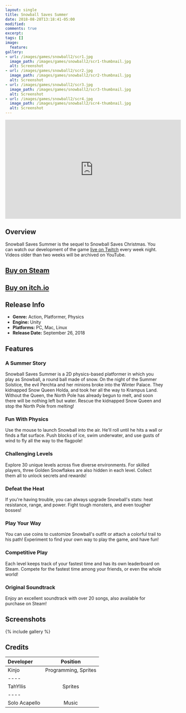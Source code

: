 ```yaml
---
layout: single
title: Snowball Saves Summer
date: 2018-08-28T13:18:41-05:00
modified:
comments: true
excerpt:
tags: []
image:
  feature:
gallery:
- url: /images/games/snowball2/scr1.jpg
  image_path: /images/games/snowball2/scr1-thumbnail.jpg
  alt: Screenshot
- url: /images/games/snowball2/scr2.jpg
  image_path: /images/games/snowball2/scr2-thumbnail.jpg
  alt: Screenshot
- url: /images/games/snowball2/scr3.jpg
  image_path: /images/games/snowball2/scr3-thumbnail.jpg
  alt: Screenshot
- url: /images/games/snowball2/scr4.jpg
  image_path: /images/games/snowball2/scr4-thumbnail.jpg
  alt: Screenshot
---
```


<iframe width="560" height="315" src="https://www.youtube.com/embed/Q-6SjQEPzOY" frameborder="0" allow="autoplay; encrypted-media" allowfullscreen></iframe>

## Overview
Snowball Saves Summer is the sequel to Snowball Saves Christmas. You can watch our development of the game [live on Twitch](https://twitch.tv/goldbargames) every week night. Videos older than two weeks will be archived on YouTube.

## [Buy on Steam](https://store.steampowered.com/app/839130/Snowball_Saves_Summer/)

## [Buy on itch.io](https://goldbargames.itch.io/snowball-saves-summer)

## Release Info
<ul>
  <li><b>Genre:</b> Action, Platformer, Physics</li>
  <li><b>Engine:</b> Unity</li>
  <li><b>Platforms:</b> PC, Mac, Linux</li>
  <li><b>Release Date:</b> September 26, 2018</li>
</ul>

## Features
### A Summer Story
Snowball Saves Summer is a 2D physics-based platformer in which you play as Snowball, a round ball made of snow. On the night of the Summer Solstice, the evil Perchta and her minions broke into the Winter Palace. They kidnapped Snow Queen Holda, and took her all the way to Krampus Land. Without the Queen, the North Pole has already begun to melt, and soon there will be nothing left but water. Rescue the kidnapped Snow Queen and stop the North Pole from melting!
### Fun With Physics
Use the mouse to launch Snowball into the air. He'll roll until he hits a wall or finds a flat surface. Push blocks of ice, swim underwater, and use gusts of wind to fly all the way to the flagpole!
### Challenging Levels
Explore 30 unique levels across five diverse environments. For skilled players, three Golden Snowflakes are also hidden in each level. Collect them all to unlock secrets and rewards!
### Defeat the Heat
If you're having trouble, you can always upgrade Snowball's stats: heat resistance, range, and power. Fight tough monsters, and even tougher bosses!
### Play Your Way
You can use coins to customize Snowball's outfit or attach a colorful trail to his path! Experiment to find your own way to play the game, and have fun!
### Competitive Play
Each level keeps track of your fastest time and has its own leaderboard on Steam. Compete for the fastest time among your friends, or even the whole world!
### Original Soundtrack
Enjoy an excellent soundtrack with over 20 songs, also available for purchase on Steam! 


## Screenshots

{% include gallery %}

## Credits

| Developer | Position |
|:--------|:-------:|
| Kinjo | Programming, Sprites   |
|----
| TahYllis | Sprites  |
|----
| Solo Acapello | Music  |
